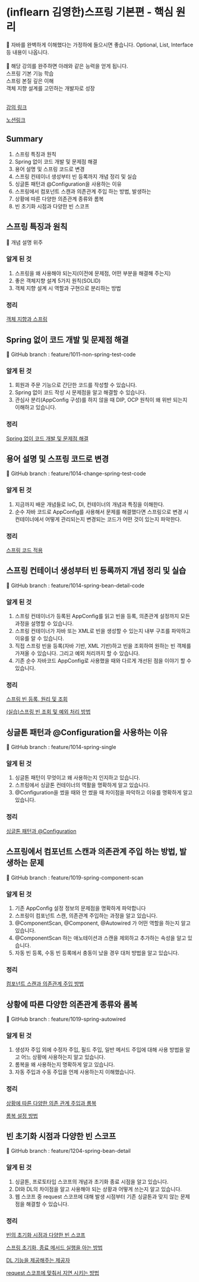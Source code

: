 # (inflearn 김영한)스프링 기본편 - 핵심 원리

<aside>
📢 자바를 완벽하게 이해했다는 가정하에 들으시면 좋습니다.
Optional, List, Interface 등 내용이 나옵니다.
</aside>
<br>
<aside>
📢 해당 강의를 완주하면 아래와 같은 능력을 얻게 됩니다.
<br>스프링 기본 기능 학습
<br>스프링 본질 깊은 이해
<br>객체 지향 설계를 고민하는 개발자로 성장
</aside>
<br>
<aside>

[강의 링크](https://www.inflearn.com/course/%EC%8A%A4%ED%94%84%EB%A7%81-%ED%95%B5%EC%8B%AC-%EC%9B%90%EB%A6%AC-%EA%B8%B0%EB%B3%B8%ED%8E%B8/dashboard)

[노션링크](https://typical-wallet-2b3.notion.site/inflearn-e81b6f2567c140c38ae901762d1a5919)

## Summary

1. 스프링 특징과 원칙
2. Spring 없이 코드 개발 및 문제점 해결
3. 용어 설명 및 스프링 코드로 변경
4. 스프링 컨테이너 생성부터 빈 등록까지 개념 정리 및 실습
5. 싱글톤 패턴과 @Configuration을 사용하는 이유
6. 스프링에서 컴포넌트 스캔과 의존관계 주입 하는 방법, 발생하는
7. 상황에 따른 다양한 의존관계 종류와 롬복
8. 빈 초기화 시점과 다양한 빈 스코프

## 스프링 특징과 원칙

<aside>
📢 개념 설명 위주

</aside>

### 알게 된 것

1. 스프링을 왜 사용해야 되는지(이전에 문제점, 어떤 부분을 해결해 주는지)
2. 좋은 객체지향 설계 5가지 원칙(SOLID)
3. 객체 지향 설계 시 역할과 구현으로 분리하는 방법

### 정리

[객체 지향과 스프링](https://www.notion.so/dbd7aee4fea340cd9cea95f13533f98c)

## Spring 없이 코드 개발 및 문제점 해결

<aside>
📢 GitHub branch : feature/1011-non-spring-test-code

</aside>

### 알게 된 것

1. 회원과 주문 기능으로 간단한 코드를 작성할 수 있습니다.
2. Spring 없이 코드 작성 시 문제점을 알고 해결할 수 있습니다.
3. 관심사 분리(AppConfig 구성)를 하지 않을 때 DIP, OCP 원칙이 왜 위반 되는지 이해하고 있습니다.

### 정리

[Spring 없이 코드 개발 및 문제점 해결](https://www.notion.so/Spring-0a122eab9ab440da9b0e0e760db5506b)

## 용어 설명 및 스프링 코드로 변경

<aside>
📢 GitHub branch : feature/1014-change-spring-test-code

</aside>

### 알게 된 것

1. 지금까지 배운 개념들로 IoC, DI, 컨테이너의 개념과 특징을 이해한다.
2. 순수 자바 코드로 AppConfig를 사용해서 문제를 해결했다면 스프링으로 변경 시 컨테이너에서 어떻게 관리되는지 변경되는 코드가 어떤 것이 있는지 파악한다.

### 정리

[스프링 코드 적용](https://www.notion.so/225d88a026de456c8498df2145fe1470)


## 스프링 컨테이너 생성부터 빈 등록까지 개념 정리 및 실습

<aside>
📢 GitHub branch : feature/1014-spring-bean-detail-code

</aside>

### 알게 된 것

1. 스프링 컨테이너가 등록된 AppConfig를 읽고 빈을 등록, 의존관계 설정까지 모든 과정을 설명할 수 있습니다.
2. 스프링 컨테이너가 자바 또는 XML로 빈을 생성할 수 있는지 내부 구조를 파악하고 이유를 알 수 있습니다.
3. 직접 스프링 빈을 등록(자바 기반, XML 기반)하고 빈을 조회하여 원하는 빈 객체를 가져올 수 있습니다. 그리고 예외 처리까지 할 수 있습니다.
4. 기존 순수 자바코드 AppConfig로 사용했을 때와 다르게 개선된 점을 이야기 할 수 있습니다.

### 정리

[스프링 빈 등록, 원리 및 조회](https://www.notion.so/3542279ce75848a5a063264ce8549ed0)

[(실습)스프링 빈 조회 및 예외 처리 방법](https://www.notion.so/604e349b693342e8a8b3ea06add5bc18)


## 싱글톤 패턴과 @Configuration을 사용하는 이유

<aside>
📢 GitHub branch : feature/1014-spring-single

</aside>

### 알게 된 것

1. 싱글톤 패턴이 무엇이고 왜 사용하는지 인지하고 있습니다.
2. 스프링에서 싱글톤 컨테이너의 역활을 명확하게 알고 있습니다.
3. @Configuration을 썼을 때와 안 썼을 때 차이점을 파악하고 이유를 명확하게 알고 있습니다.

### 정리

[싱글톤 패턴과 @Configuration](https://www.notion.so/Configuration-ee954ecd0a39436a8cab8b98b52024da)


## 스프링에서 컴포넌트 스캔과 의존관계 주입 하는 방법, 발생하는 문제

<aside>
📢 GitHub branch : feature/1019-spring-component-scan

</aside>

### 알게 된 것

1. 기존 AppConfig 설정 정보의 문제점을 명확하게 파악합니다
2. 스프링이 컴포넌트 스캔, 의존관계 주입하는 과정을 알고 있습니다.
3. @ComponentScan, @Component, @Autowired 가 어떤 역할을 하는지 알고 있습니다.
4. @ComponentScan 하는 애노테이션과 스캔을 제외하고 추가하는 속성을 알고 있습니다.
5. 자동 빈 등록, 수동 빈 등록에서 충동이 났을 경우 대처 방법을 알고 있습니다.

### 정리

[컴포넌트 스캔과 의존관계 주입 방법](https://www.notion.so/c57bd691dcee4e56b749b5bf78d7374f)


## 상황에 따른 다양한 의존관계 종류와 롬복

<aside>
📢 GitHub branch : feature/1019-spring-autowired

</aside>

### 알게 된 것

1. 생성자 주입 외에 수정자 주입, 필드 주입, 일반 메서드 주입에 대해 사용 방법을 알고 어느 상황에 사용하는지 알고 있습니다.
2. 롬복을 왜 사용하는지 명확하게 알고 있습니다.
3. 자동 주입과 수동 주입을 언제 사용하는지 이해했습니다.

### 정리

[상황에 따른 다양한 의존 관계 주입과 롬복](https://www.notion.so/fd1f5e02efe74553ad99774a33cb47aa)

[롬복 설정 방법](https://www.notion.so/7677a492b8894d5f99ddd202207862f4)


## 빈 초기화 시점과 다양한 빈 스코프

<aside>
📢 GitHub branch : feature/1204-spring-bean-detail

</aside>

### 알게 된 것

1. 싱글톤, 프로토타입 스코프의 개념과 초기화 종료 시점을 알고 있습니다.
2. DI와 DL의 차이점을 알고 사용해야 되는 상황과 어떻게 쓰는지 알고 있습니다.
3. 웹 스코프 중 request 스코프에 대해 발생 시점부터 기존 싱글톤과 맞지 않는 문제점을 해결할 수 있습니다.

### 정리

[빈의 초기화 시점과 다양한 빈 스코프](https://www.notion.so/249e549370e5439095f9263e7bf6316b)

[스프링 초기화, 종료 메서드 실행을 아는 방법](https://www.notion.so/94d9ac81d1b24df1ae6465f6f0088320)

[DL 기능을 제공해주는 제공자](https://www.notion.so/DL-f142a60184604552b5fcb10f15345c1f)

[request 스코프에 맞춰서 지연 시키는 방법](https://www.notion.so/request-802cd370ecae4f5cab761c5f8545fa4b)
